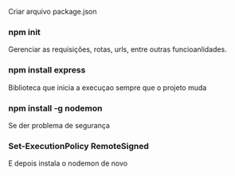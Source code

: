 Criar arquivo package.json 
### npm init

Gerenciar as requisições, rotas, urls, entre outras funcioanlidades.
###  npm install express

Biblioteca que inicia a execuçao sempre que o projeto muda
###  npm install -g nodemon

Se der problema de segurança
### Set-ExecutionPolicy RemoteSigned
E depois instala o nodemon de novo 
